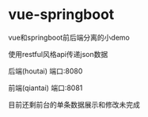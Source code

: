 # vue-springboot
vue和springboot前后端分离的小demo

使用restful风格api传递json数据

后端(houtai)  端口:8080

前端(qiantai)  端口:8081

目前还剩前台的单条数据展示和修改未完成